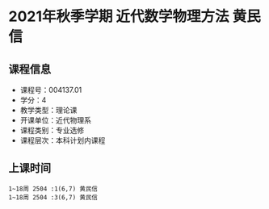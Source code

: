 # 2021年秋季学期 近代数学物理方法 黄民信






## 课程信息

- 课程号：004137.01
- 学分：4
- 教学类型：理论课
- 开课单位：近代物理系
- 课程类别：专业选修
- 课程层次：本科计划内课程

## 上课时间

```
1~18周 2504 :1(6,7) 黄民信
1~18周 2504 :3(6,7) 黄民信
```

